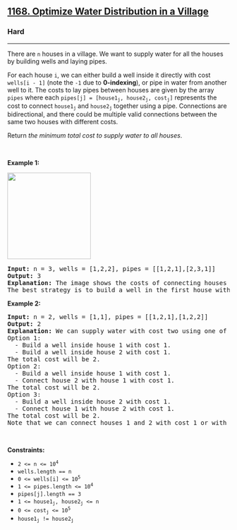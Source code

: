 <h2><a href="https://leetcode.com/problems/optimize-water-distribution-in-a-village/">1168. Optimize Water Distribution in a Village</a></h2><h3>Hard</h3><hr><div style="user-select: auto;"><p style="user-select: auto;">There are <code style="user-select: auto;">n</code> houses in a village. We want to supply water for all the houses by building wells and laying pipes.</p>

<p style="user-select: auto;">For each house <code style="user-select: auto;">i</code>, we can either build a well inside it directly with cost <code style="user-select: auto;">wells[i - 1]</code> (note the <code style="user-select: auto;">-1</code> due to <strong style="user-select: auto;">0-indexing</strong>), or pipe in water from another well to it. The costs to lay pipes between houses are given by the array <code style="user-select: auto;">pipes</code> where each <code style="user-select: auto;">pipes[j] = [house1<sub style="user-select: auto;">j</sub>, house2<sub style="user-select: auto;">j</sub>, cost<sub style="user-select: auto;">j</sub>]</code> represents the cost to connect <code style="user-select: auto;">house1<sub style="user-select: auto;">j</sub></code> and <code style="user-select: auto;">house2<sub style="user-select: auto;">j</sub></code> together using a pipe. Connections are bidirectional, and there could be multiple valid connections between the same two houses with different costs.</p>

<p style="user-select: auto;">Return <em style="user-select: auto;">the minimum total cost to supply water to all houses</em>.</p>

<p style="user-select: auto;">&nbsp;</p>
<p style="user-select: auto;"><strong style="user-select: auto;">Example 1:</strong></p>
<img alt="" src="https://assets.leetcode.com/uploads/2019/05/22/1359_ex1.png" style="width: 189px; height: 196px; user-select: auto;">
<pre style="position: relative; user-select: auto;"><strong style="user-select: auto;">Input:</strong> n = 3, wells = [1,2,2], pipes = [[1,2,1],[2,3,1]]
<strong style="user-select: auto;">Output:</strong> 3
<strong style="user-select: auto;">Explanation:</strong> The image shows the costs of connecting houses using pipes.
The best strategy is to build a well in the first house with cost 1 and connect the other houses to it with cost 2 so the total cost is 3.
<div class="open_grepper_editor" title="Edit &amp; Save To Grepper" style="user-select: auto;"></div></pre>

<p style="user-select: auto;"><strong style="user-select: auto;">Example 2:</strong></p>

<pre style="position: relative; user-select: auto;"><strong style="user-select: auto;">Input:</strong> n = 2, wells = [1,1], pipes = [[1,2,1],[1,2,2]]
<strong style="user-select: auto;">Output:</strong> 2
<strong style="user-select: auto;">Explanation:</strong> We can supply water with cost two using one of the three options:
Option 1:
  - Build a well inside house 1 with cost 1.
  - Build a well inside house 2 with cost 1.
The total cost will be 2.
Option 2:
  - Build a well inside house 1 with cost 1.
  - Connect house 2 with house 1 with cost 1.
The total cost will be 2.
Option 3:
  - Build a well inside house 2 with cost 1.
  - Connect house 1 with house 2 with cost 1.
The total cost will be 2.
Note that we can connect houses 1 and 2 with cost 1 or with cost 2 but we will always choose <strong style="user-select: auto;">the cheapest option</strong>. 
<div class="open_grepper_editor" title="Edit &amp; Save To Grepper" style="user-select: auto;"></div></pre>

<p style="user-select: auto;">&nbsp;</p>
<p style="user-select: auto;"><strong style="user-select: auto;">Constraints:</strong></p>

<ul style="user-select: auto;">
	<li style="user-select: auto;"><code style="user-select: auto;">2 &lt;= n &lt;= 10<sup style="user-select: auto;">4</sup></code></li>
	<li style="user-select: auto;"><code style="user-select: auto;">wells.length == n</code></li>
	<li style="user-select: auto;"><code style="user-select: auto;">0 &lt;= wells[i] &lt;= 10<sup style="user-select: auto;">5</sup></code></li>
	<li style="user-select: auto;"><code style="user-select: auto;">1 &lt;= pipes.length &lt;= 10<sup style="user-select: auto;">4</sup></code></li>
	<li style="user-select: auto;"><code style="user-select: auto;">pipes[j].length == 3</code></li>
	<li style="user-select: auto;"><code style="user-select: auto;">1 &lt;= house1<sub style="user-select: auto;">j</sub>, house2<sub style="user-select: auto;">j</sub> &lt;= n</code></li>
	<li style="user-select: auto;"><code style="user-select: auto;">0 &lt;= cost<sub style="user-select: auto;">j</sub> &lt;= 10<sup style="user-select: auto;">5</sup></code></li>
	<li style="user-select: auto;"><code style="user-select: auto;">house1<sub style="user-select: auto;">j</sub> != house2<sub style="user-select: auto;">j</sub></code></li>
</ul>
</div>